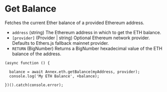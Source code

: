 # Get Balance

Fetches the current Ether balance of a provided Ethereum address.

* `address` \(string\) The Ethereum address in which to get the ETH balance.
* `[provider]` \(Provider \| string\) Optional Ethereum network provider. Defaults to Ethers.js fallback mainnet provider.
* `RETURN` \(BigNumber\) Returns a BigNumber hexadecimal value of the ETH balance of the address.

```text
(async function () {

  balance = await Annex.eth.getBalance(myAddress, provider);
  console.log('My ETH Balance', +balance);

})().catch(console.error);
```



